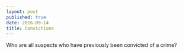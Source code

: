 ```yaml
---
layout: post
published: true
date: 2016-09-14
title: Convictions
---
```

Who are all suspects who have previously been convicted of a crime?

